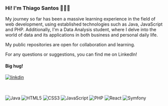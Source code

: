 ### Hi! I'm Thiago Santos 👨🏽‍💻

My journey so far has been a massive learning experience in the field of web development, using established technologies such as Java, JavaScript and PHP. Additionally, I'm a Data Analysis student, where I delve into the world of data and its applications in both business and personal daily life.

My public repositories are open for collaboration and learning.

For any questions or suggestions, you can find me on LinkedIn!

#### Big hug!

[![linkdin](https://img.shields.io/badge/LinkedIn-0077B5?style=for-the-badge&logo=linkedin&logoColor=white)](https://www.linkedin.com/in/thiagomattoss/)

<br/>
<br/>

<div style="display: inline_block" ><br\>
  <img align="center" alt="Java" src="https://img.shields.io/badge/java-%23ED8B00.svg?style=for-the-badge&logo=openjdk&logoColor=white"/>
  <img align="center" alt="HTML5" src="https://img.shields.io/badge/HTML5-E34F26?style=for-the-badge&logo=html5&logoColor=white"/>
  <img align="center" alt="CSS3" src="https://img.shields.io/badge/CSS3-1572B6?style=for-the-badge&logo=css3&logoColor=white"/>
  <img align="center" alt="JavaScript" src="https://img.shields.io/badge/JavaScript-F7DF1E?style=for-the-badge&logo=javascript&logoColor=black"/>
  <img align="center" alt="PHP" src="https://img.shields.io/badge/PHP-777BB4?style=for-the-badge&logo=php&logoColor=white"/>
  <img align="center" alt="React" src="https://img.shields.io/badge/React-20232A?style=for-the-badge&logo=react&logoColor=61DAFB"/>
  <img align="center" alt="Symfony" src="https://img.shields.io/badge/connect-%2300843e.svg?style=for-the-badge&logo=symfony&logoColor=white"/>
  
</div>
